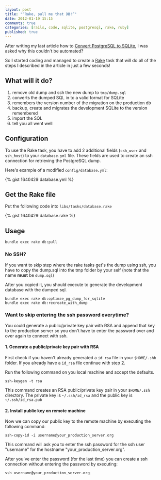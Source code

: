 ```yaml
---
layout: post
title: "“Rake, pull me that DB!”"
date: 2012-01-19 15:15
comments: true
categories: [rails, code, sqlite, postgresql, rake, ruby]
published: true
---
```


After writing my last article how to [Convert PostgreSQL to SQLite](http://manuel.manuelles.nl/blog/2012/01/18/convert-postgresql-to-sqlite/ "How to: Convert a PostgreSQL database to a SQLite database"), I was asked why this couldn't be automated?

So I started coding and managed to create a [Rake](http://rake.rubyforge.org/ "Rake -- Ruby Make") task that will do all of the steps I described in the article in just a few seconds!

## What will it do?

1. remove old dump and ssh the new dump to `tmp/dump.sql`
2. converts the dumped SQL in to a valid format for SQLite
3. remembers the version number of the migration on the production db
4. backup, create and migrates the development SQLite to the version remembered
5. import the SQL
6. tell you all went well

## Configuration

To use the Rake task, you have to add 2 additional fields (`ssh_user` and `ssh_host`) to your `database.yml` file. These fields are used to create an ssh connection for retrieving the PostgreSQL dump.

Here's example of a modified `config/database.yml`:

{% gist 1640429 database.yml %}

## Get the Rake file

Put the following code into `libs/tasks/database.rake`

{% gist 1640429 database.rake %}

## Usage

```
bundle exec rake db:pull
```

### No SSH?

If you want to skip step where the rake tasks get's the dump using ssh, you have to copy the dump.sql into the tmp folder by your self (note that the name __must__ be `dump.sql`)

After you copied it, you should execute to generate the development database with the dumped sql.

```
bundle exec rake db:optimze_pg_dump_for_sqlite
bundle exec rake db:recreate_with_dump
```

### Want to skip entering the ssh password everytime?

You could generate a public/private key pair with RSA and append that key to the production server so you don't have to enter the password over and over again to connect with ssh.

#### 1. Generate a public/private key pair with RSA

First check if you haven't already generated a `id_rsa` file in your `$HOME/.shh` folder. If you already have a `id_rsa` file continue with step 2.

Run the following command on you local machine and accept the defaults.

```
ssh-keygen -t rsa
```

This command creates an RSA public/private key pair in your `$HOME/.ssh` directory. The private key is `~/.ssh/id_rsa` and the public key is `~/.ssh/id_rsa.pub`

#### 2. Install public key on remote machine

Now we can copy our public key to the remote machine by executing the following command:

```
ssh-copy-id -i username@your_production_server.org
```

This command will ask you to enter the ssh password for the ssh user "username" for the hostname "your_production_server.org".

After you've enter the password (for the last time) you can create a ssh connection without entering the password by executing:

```
ssh username@your_production_server.org
```
